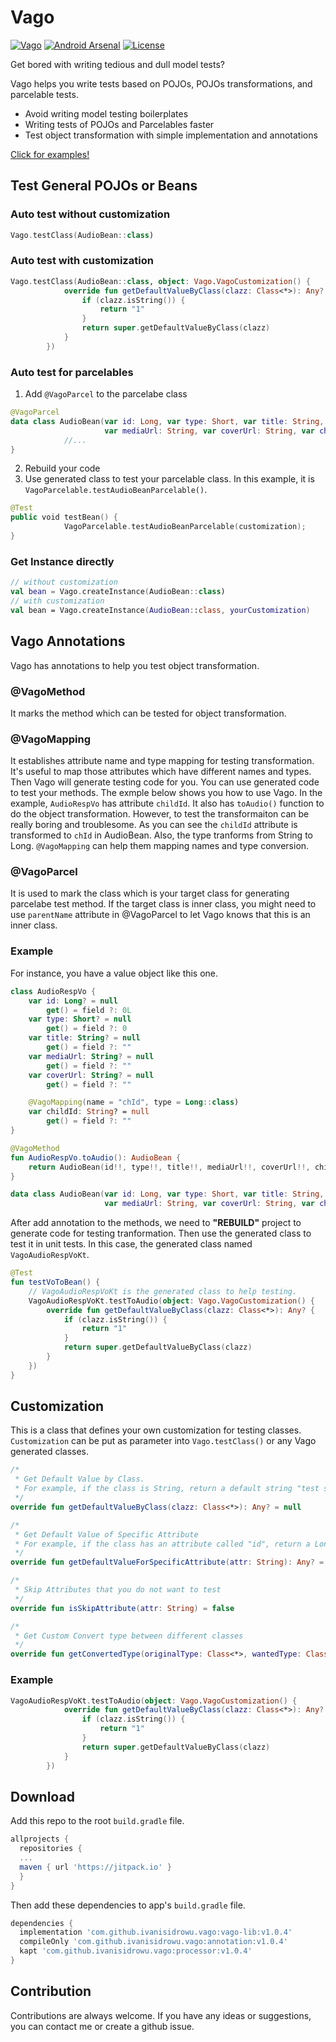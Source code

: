 # Vago

[![Vago](https://jitpack.io/v/ivanisidrowu/vago.svg)](https://jitpack.io/#ivanisidrowu/vago)
[![Android Arsenal](https://img.shields.io/badge/Android%20Arsenal-Vago-green.svg?style=flat)](https://android-arsenal.com/details/1/7015)
[![License](https://img.shields.io/badge/License-Apache%202.0-blue.svg)](https://opensource.org/licenses/Apache-2.0)

Get bored with writing tedious and dull model tests?

Vago helps you write tests based on POJOs, POJOs transformations, and parcelable tests.

* Avoid writing model testing boilerplates
* Writing tests of POJOs and Parcelables faster
* Test object transformation with simple implementation and annotations

[Click for examples!](https://github.com/ivanisidrowu/vago/tree/master/app/src/test/java/tw/invictus/vago)

## Test General POJOs or Beans

### Auto test without customization
```kotlin
Vago.testClass(AudioBean::class)
```
### Auto test with customization
```kotlin
Vago.testClass(AudioBean::class, object: Vago.VagoCustomization() {
            override fun getDefaultValueByClass(clazz: Class<*>): Any? {
                if (clazz.isString()) {
                    return "1"
                }
                return super.getDefaultValueByClass(clazz)
            }
        })
```
### Auto test for parcelables
1. Add ```@VagoParcel``` to the parcelabe class
```kotlin
@VagoParcel
data class AudioBean(var id: Long, var type: Short, var title: String,
                     var mediaUrl: String, var coverUrl: String, var chId: Long) : Parcelable {
            //...
}
```
2. Rebuild your code
3. Use generated class to test your parcelable class. In this example, it is ```VagoParcelable.testAudioBeanParcelable()```.
```kotlin
@Test
public void testBean() {
            VagoParcelable.testAudioBeanParcelable(customization);
}
```
### Get Instance directly
```kotlin
// without customization
val bean = Vago.createInstance(AudioBean::class)
// with customization
val bean = Vago.createInstance(AudioBean::class, yourCustomization)
```
## Vago Annotations
Vago has annotations to help you test object transformation. 

### @VagoMethod
It marks the method which can be tested for object transformation.

### @VagoMapping
It establishes attribute name and type mapping for testing transformation. It's useful to map those attributes which have different names and types. Then Vago will generate testing code for you. You can use generated code to test your methods. The exmple below shows you how to use Vago. In the example, ```AudioRespVo``` has attribute ```childId```. It also has ```toAudio()``` function to do the object transformation. However, to test the transformaiton can be really boring and troublesome. As you can see the ```childId``` attribute is transformed to ```chId``` in AudioBean. Also, the type tranforms from String to Long. ```@VagoMapping``` can help them mapping names and type conversion.

### @VagoParcel
It is used to mark the class which is your target class for generating parcelabe test method. If the target class is inner class, you might need to use ```parentName``` attribute in @VagoParcel to let Vago knows that this is an inner class.

### Example
For instance, you have a value object like this one.

```kotlin
class AudioRespVo {
    var id: Long? = null
        get() = field ?: 0L
    var type: Short? = null
        get() = field ?: 0
    var title: String? = null
        get() = field ?: ""
    var mediaUrl: String? = null
        get() = field ?: ""
    var coverUrl: String? = null
        get() = field ?: ""

    @VagoMapping(name = "chId", type = Long::class)
    var childId: String? = null
        get() = field ?: ""
}

@VagoMethod
fun AudioRespVo.toAudio(): AudioBean {
    return AudioBean(id!!, type!!, title!!, mediaUrl!!, coverUrl!!, childId!!.toLong())
}
```

```kotlin
data class AudioBean(var id: Long, var type: Short, var title: String,
                     var mediaUrl: String, var coverUrl: String, var chId: Long)
```

After add annotation to the methods, we need to **"REBUILD"** project to generate code for testing tranformation.
Then use the generated class to test it in unit tests. In this case, the generated class named ```VagoAudioRespVoKt```.

```kotlin
@Test
fun testVoToBean() {
    // VagoAudioRespVoKt is the generated class to help testing.
    VagoAudioRespVoKt.testToAudio(object: Vago.VagoCustomization() {
        override fun getDefaultValueByClass(clazz: Class<*>): Any? {
            if (clazz.isString()) {
                return "1"
            }
            return super.getDefaultValueByClass(clazz)
        }
    })
}
```

## Customization
This is a class that defines your own customization for testing classes. ```Customization``` can be put as parameter into ```Vago.testClass()``` or any Vago generated classes.

```kotlin
/*
 * Get Default Value by Class.
 * For example, if the class is String, return a default string "test string".
 */
override fun getDefaultValueByClass(clazz: Class<*>): Any? = null

/*
 * Get Default Value of Specific Attribute
 * For example, if the class has an attribute called "id", return a Long with 0L value.
 */
override fun getDefaultValueForSpecificAttribute(attr: String): Any? = null

/*
 * Skip Attributes that you do not want to test
 */
override fun isSkipAttribute(attr: String) = false

/*
 * Get Custom Convert type between different classes
 */
override fun getConvertedType(originalType: Class<*>, wantedType: Class<*>): Any? = null
```
### Example

```kotlin
VagoAudioRespVoKt.testToAudio(object: Vago.VagoCustomization() {
            override fun getDefaultValueByClass(clazz: Class<*>): Any? {
                if (clazz.isString()) {
                    return "1"
                }
                return super.getDefaultValueByClass(clazz)
            }
        })
```

## Download
Add this repo to the root ```build.gradle``` file.
```gradle
allprojects {
  repositories {
  ...
  maven { url 'https://jitpack.io' }
  }
}
```
Then add these dependencies to app's ```build.gradle``` file.
```gradle
dependencies {
  implementation 'com.github.ivanisidrowu.vago:vago-lib:v1.0.4'
  compileOnly 'com.github.ivanisidrowu.vago:annotation:v1.0.4'
  kapt 'com.github.ivanisidrowu.vago:processor:v1.0.4'
}
```

## Contribution
Contributions are always welcome. If you have any ideas or suggestions, you can contact me or create a github issue.
